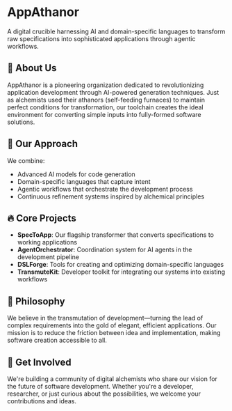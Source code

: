 # AppAthanor

A digital crucible harnessing AI and domain-specific languages to transform raw specifications into sophisticated applications through agentic workflows.

## 🔮 About Us

AppAthanor is a pioneering organization dedicated to revolutionizing application development through AI-powered generation techniques. Just as alchemists used their athanors (self-feeding furnaces) to maintain perfect conditions for transformation, our toolchain creates the ideal environment for converting simple inputs into fully-formed software solutions.

## 🧪 Our Approach

We combine:
- Advanced AI models for code generation
- Domain-specific languages that capture intent
- Agentic workflows that orchestrate the development process
- Continuous refinement systems inspired by alchemical principles

## 🔥 Core Projects

- **SpecToApp**: Our flagship transformer that converts specifications to working applications
- **AgentOrchestrator**: Coordination system for AI agents in the development pipeline
- **DSLForge**: Tools for creating and optimizing domain-specific languages
- **TransmuteKit**: Developer toolkit for integrating our systems into existing workflows

## 🌱 Philosophy

We believe in the transmutation of development—turning the lead of complex requirements into the gold of elegant, efficient applications. Our mission is to reduce the friction between idea and implementation, making software creation accessible to all.

## 🔗 Get Involved

We're building a community of digital alchemists who share our vision for the future of software development. Whether you're a developer, researcher, or just curious about the possibilities, we welcome your contributions and ideas.
